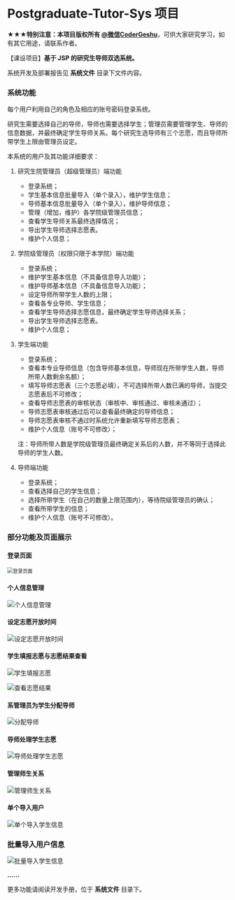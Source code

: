 # Postgraduate-Tutor-Sys 项目

**★★★特别注意：本项目版权所有 [@微信CoderGeshu](https://mp.weixin.qq.com/s/IziWp01QgxlSUUuICP6_FQ)**，可供大家研究学习，如有其它用途，请联系作者。

【课设项目】**基于 JSP 的研究生导师双选系统。**

系统开发及部署报告见 **系统文件** 目录下文件内容。

### 系统功能

每个用户利用自己的角色及相应的账号密码登录系统。

研究生需要选择自己的导师，导师也需要选择学生；管理员需要管理学生、导师的信息数据，并最终确定学生导师关系。每个研究生选导师有三个志愿，而且导师所带学生上限由管理员设定。

本系统的用户及其功能详细要求：

1. 研究生院管理员（超级管理员）端功能

   - 登录系统；
   - 学生基本信息批量导入（单个录入），维护学生信息；
   - 导师基本信息批量导入（单个录入），维护导师信息；
   - 管理（增加，维护）各学院级管理员信息；
   - 查看学生导师关系最终选择情况；
   - 导出学生导师选择志愿表。
   - 维护个人信息；

2. 学院级管理员（权限只限于本学院）端功能

   - 登录系统；
   - 维护学生基本信息（不具备信息导入功能）；
   - 维护导师基本信息（不具备信息导入功能）； 
   - 设定导师所带学生人数的上限；
   - 查看各专业导师、学生信息；
   - 查看学生导师选择志愿信息，最终确定学生导师选择关系；
   - 导出学生导师选择志愿表。
   - 维护个人信息；

3. 学生端功能

   - 登录系统；
   - 查看本专业导师信息（包含导师基本信息，导师现在所带学生人数，导师所带人数剩余名额）；
   - 填写导师志愿表（三个志愿必填），不可选择所带人数已满的导师，当提交志愿表后不可修改；
   - 查看导师志愿表的审核状态（审核中、审核通过、审核未通过）；
   - 导师志愿表审核通过后可以查看最终确定的导师信息；
   - 导师志愿表审核不通过时系统允许重新填写导师志愿表；
   - 维护个人信息（账号不可修改）；

   注：导师所带人数是学院级管理员最终确定关系后的人数，并不等同于选择此导师的学生人数。

4. 导师端功能

   - 登录系统；
   - 查看选择自己的学生信息；
   - 选择所带学生（在自己的数量上限范围内），等待院级管理员的确认；
   - 查看所带学生的信息；
   - 维护个人信息（账号不可修改）。

### 部分功能及页面展示

#### 登录页面

<img src="https://gitee.com/CoderGeshu/pic-go-images/raw/master/img/image-20210216140520237.png" alt="登录页面" style="zoom:80%;" />

#### 个人信息管理

![个人信息管理](https://gitee.com/CoderGeshu/pic-go-images/raw/master/img/image-20210216140833976.png)

#### 设定志愿开放时间

![设定志愿开放时间](https://gitee.com/CoderGeshu/pic-go-images/raw/master/img/image-20210216141400221.png)

#### 学生填报志愿与志愿结果查看

![学生填报志愿](https://gitee.com/CoderGeshu/pic-go-images/raw/master/img/image-20210216141625911.png)

![查看志愿结果](https://gitee.com/CoderGeshu/pic-go-images/raw/master/img/image-20210216141758587.png)

#### 系管理员为学生分配导师

![分配导师](https://gitee.com/CoderGeshu/pic-go-images/raw/master/img/image-20210216142011590.png)

#### 导师处理学生志愿

![导师处理学生志愿](https://gitee.com/CoderGeshu/pic-go-images/raw/master/img/image-20210216142128834.png)

#### 管理师生关系

![管理师生关系](https://gitee.com/CoderGeshu/pic-go-images/raw/master/img/image-20210216142228063.png)

#### 单个导入用户

![单个导入学生信息](https://gitee.com/CoderGeshu/pic-go-images/raw/master/img/image-20210216142325051.png)

### 批量导入用户信息

![批量导入学生信息](https://gitee.com/CoderGeshu/pic-go-images/raw/master/img/image-20210216142415634.png)



**……**

更多功能请阅读开发手册，位于 **系统文件** 目录下。
